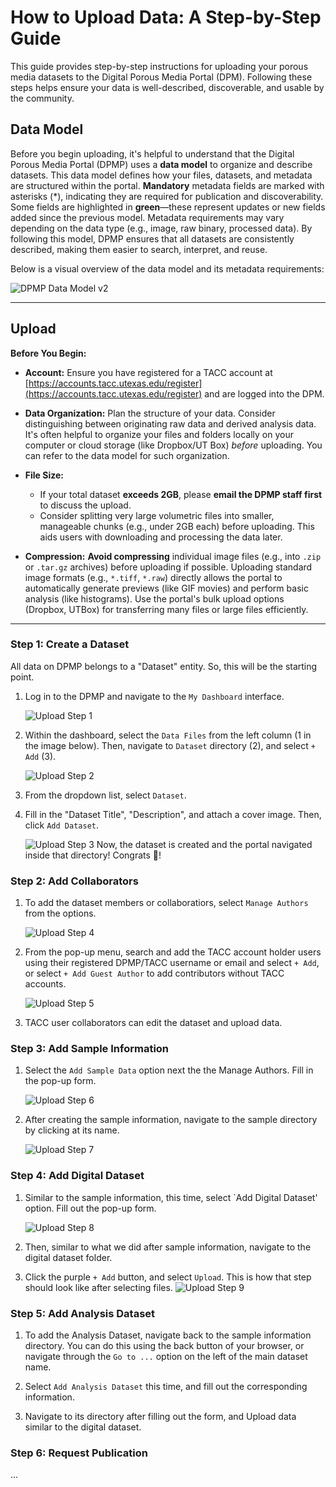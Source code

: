 # How to Upload Data: A Step-by-Step Guide

This guide provides step-by-step instructions for uploading your porous media datasets to the Digital Porous Media Portal (DPM). Following these steps helps ensure your data is well-described, discoverable, and usable by the community.

## Data Model
Before you begin uploading, it's helpful to understand that the Digital Porous Media Portal (DPMP) uses a **data model** to organize and describe datasets. This data model defines how your files, datasets, and metadata are structured within the portal. **Mandatory** metadata fields are marked with asterisks (\*), indicating they are required for publication and discoverability. Some fields are highlighted in **green**—these represent updates or new fields added since the previous model. Metadata requirements may vary depending on the data type (e.g., image, raw binary, processed data). By following this model, DPMP ensures that all datasets are consistently described, making them easier to search, interpret, and reuse.

Below is a visual overview of the data model and its metadata requirements:

![DPMP Data Model v2](images/data_model_v2.png)

---

## Upload 

**Before You Begin:**

* **Account:** Ensure you have registered for a TACC account at [https://accounts.tacc.utexas.edu/register](https://accounts.tacc.utexas.edu/register) and are logged into the DPM.
* **Data Organization:** Plan the structure of your data. Consider distinguishing between originating raw data and derived analysis data. It's often helpful to organize your files and folders locally on your computer or cloud storage (like Dropbox/UT Box) *before* uploading. You can refer to the data model for such organization.

* **File Size:**
    * If your total dataset **exceeds 2GB**, please **email the DPMP staff first** to discuss the upload.
    * Consider splitting very large volumetric files into smaller, manageable chunks (e.g., under 2GB each) before uploading. This aids users with downloading and processing the data later.
* **Compression:** **Avoid compressing** individual image files (e.g., into `.zip` or `.tar.gz` archives) before uploading if possible. Uploading standard image formats (e.g.,  `*.tiff`, `*.raw`) directly allows the portal to automatically generate previews (like GIF movies) and perform basic analysis (like histograms). Use the portal's bulk upload options (Dropbox, UTBox) for transferring many files or large files efficiently.

---

### Step 1: Create a Dataset
All data on DPMP belongs to a "Dataset" entity. So, this will be the starting point.

1.  Log in to the DPMP and navigate to the `My Dashboard` interface.

    ![Upload Step 1](images/upload_step1.png)

2. Within the dashboard, select the `Data Files` from the left column (1 in the image below). Then, navigate to `Dataset` directory (2), and select `+ Add` (3).

    ![Upload Step 2](images/upload_step2.png)

3. From the dropdown list, select `Dataset`.

4. Fill in the "Dataset Title", "Description", and attach a cover image. Then, click `Add Dataset`.

    ![Upload Step 3](images/upload_step3.png)
Now, the dataset is created and the portal navigated inside that directory! Congrats 🎉!


### Step 2: Add Collaborators

1.  To add the dataset members or collaboratiors, select `Manage Authors` from the options.

    ![Upload Step 4](images/upload_step4.png)


2. From the pop-up menu, search and add the TACC account holder users using their registered DPMP/TACC username or email and select `+ Add`, or select `+ Add Guest Author` to add contributors without TACC accounts.

    ![Upload Step 5](images/upload_step5.png)

3. TACC user collaborators can edit the dataset and upload data.

### Step 3: Add Sample Information

1. Select the `Add Sample Data` option next the the Manage Authors. Fill in the pop-up form.

    ![Upload Step 6](images/upload_step6.png)

2. After creating the sample information, navigate to the sample directory by clicking at its name.

    ![Upload Step 7](images/upload_step7.png)


### Step 4: Add Digital Dataset

1. Similar to the sample information, this time, select `Add Digital Dataset' option. Fill out the pop-up form.

    ![Upload Step 8](images/upload_step8.png)

2. Then, similar to what we did after sample information, navigate to the digital dataset folder.

3. Click the purple `+ Add` button, and select `Upload`. This is how that step should look like after selecting files.
    ![Upload Step 9](images/upload_step9.png)

### Step 5: Add Analysis Dataset

1. To add the Analysis Dataset, navigate back to the sample information directory. You can do this using the back button of your browser, or navigate through the `Go to ...` option on the left of the main dataset name.

2. Select `Add Analysis Dataset` this time, and fill out the corresponding information.

3. Navigate to its directory after filling out the form, and Upload data similar to the digital dataset.

### Step 6: Request Publication
...
<!--

1.  **dataset Description:** Provide a clear description of the overall dataset, the physical sample(s), and the experiment(s) involved. Link to relevant publications if available.
2.  **File-Level Metadata:** For each uploaded data file (especially images), provide necessary details.
3.  **Minimum Requirements:** The DPM enforces minimum metadata standards. Pay attention to warnings indicating missing required information. The more detail you provide, the more valuable your dataset becomes.
4.  **Critical Metadata for Raw Binary Images:** Raw binary files (`.raw`, `.bin`, etc.) do not contain size or format information internally. To allow DPM to display them correctly, you **must** provide:

    * **Voxel Dimensions:** The number of voxels (pixels in 3D) in each direction (e.g., width, height, depth/slices).
    * **Voxel Size:** The physical size of one voxel (e.g., in µm). If not applicable (e.g., for synthetic data), enter '1' and make a note in the description.
    * **Data Type:** The numerical format (e.g., 8-bit unsigned integer, 16-bit signed integer, 32-bit float).
    * **Byte Order (Endianness):** Specify 'Big Endian' or 'Little Endian'. This is critical for multi-byte data types (16-bit, 32-bit, etc.). If unsure, you might need to try both – upload the metadata, check the preview (Step 5), and edit if it looks scrambled. (Note: For 8-bit data, byte order doesn't typically matter).
    * *Tip:* If unsure about these parameters, try opening your raw file in software like ImageJ/Fiji locally first to determine the correct settings.

**Step 5: Verify Previews (Especially for Volumetric Images)**

1.  After the upload and metadata entry, the portal will often attempt to generate a preview (e.g., a GIF movie slicing through a 3D volume).
2.  Check the preview on the dataset page. Does it look as expected?
3.  **Troubleshooting Low-Range Binary Data:** If you uploaded segmented data (e.g., values 0, 1, 2) as a raw binary file, the preview might initially look black or very dark. This is because the visualizer scales to the full potential range (e.g., 0-255 for 8-bit). To fix this:
    * Navigate to the specific image file within your dataset.
    * Click the **"Actions"** tab/button associated with that file.
    * Select **"Edit"**.
    * Find and check the option labeled **"Use binary correction"** (or similar wording).
    * **Save Changes**.
    * The task to re-render the preview will be queued, and it should update shortly to display the limited range correctly.

**Step 6: Review and Finalize**

Your uploaded data is now stored **privately** within your dataset.

* Review all uploaded files and metadata for accuracy and completeness.
* You can continue to add/edit data and metadata while the dataset remains private.
* Once you are satisfied and ready to make the data public, you can proceed with the publication request process (covered in the "Publish Datasets" guide - `publish.md`). Metadata cannot be easily edited by you after publication.

---

For further details on specific file formats or metadata fields, please refer to the relevant sections of the documentation. If you encounter issues, contact the DPM support team.

-->
